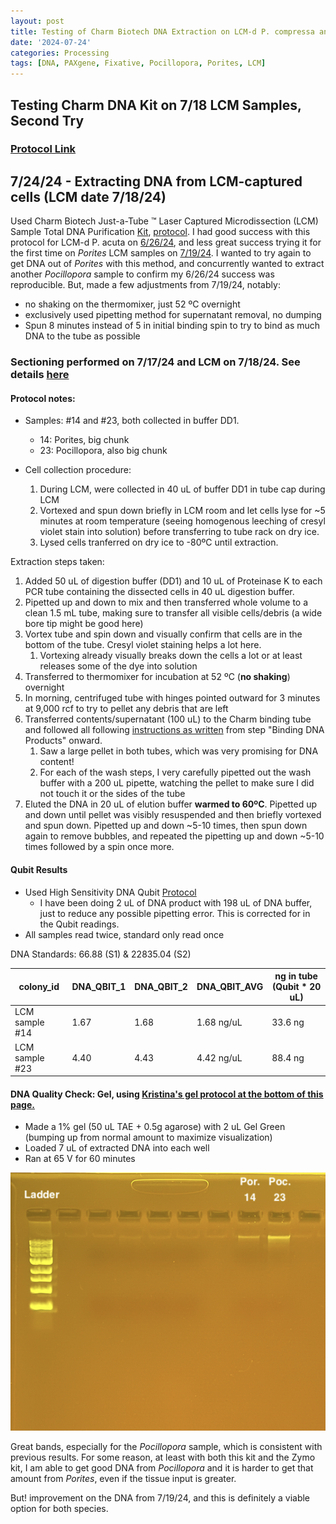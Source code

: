 ```yaml
---
layout: post
title: Testing of Charm Biotech DNA Extraction on LCM-d P. compressa and P. acuta
date: '2024-07-24'
categories: Processing
tags: [DNA, PAXgene, Fixative, Pocillopora, Porites, LCM]
---
```


## Testing Charm DNA Kit on 7/18 LCM Samples, Second Try

### [Protocol Link](https://zdellaert.github.io/ZD_Putnam_Lab_Notebook/Charm-LCM-DNA-Kit-Protocol/)

## 7/24/24 - Extracting DNA from LCM-captured cells (LCM date 7/18/24)

Used Charm Biotech Just-a-Tube ™ Laser Captured Microdissection (LCM) Sample Total DNA Purification [Kit](https://www.charmbiotech.com/lcm-rna.htm), [protocol](https://github.com/zdellaert/ZD_Putnam_Lab_Notebook/blob/master/protocols/Charm_Biotech_LCM_DNA_Kit.pdf). I had good success with this protocol for LCM-d P. acuta on [6/26/24](https://zdellaert.github.io/ZD_Putnam_Lab_Notebook/LCM-20240613-DNA-Extractions-Charm/), and less great success trying it for the first time on *Porites* LCM samples on [7/19/24](https://zdellaert.github.io/ZD_Putnam_Lab_Notebook/LCM-20240718-DNA-Extractions-Charm/). I wanted to try again to get DNA out of *Porites* with this method, and concurrently wanted to extract another *Pocillopora* sample to confirm my 6/26/24 success was reproducible. But, made a few adjustments from 7/19/24, notably:
   - no shaking on the thermomixer, just 52 ºC overnight
   - exclusively used pipetting method for supernatant removal, no dumping
   - Spun 8 minutes instead of 5 in initial binding spin to try to bind as much DNA to the tube as possible

### Sectioning performed on 7/17/24 and LCM on 7/18/24. See details [here](https://zdellaert.github.io/ZD_Putnam_Lab_Notebook/LCM-Test-4/) 

#### Protocol notes:

- Samples: #14 and #23, both collected in buffer DD1.
  - 14: Porites, big chunk
  - 23: Pocillopora, also big chunk
  
- Cell collection procedure:
  1. During LCM, were collected in 40 uL of buffer DD1 in tube cap during LCM
  2. Vortexed and spun down briefly in LCM room and let cells lyse for ~5 minutes at room temperature (seeing homogenous leeching of cresyl violet stain into solution) before transferring to tube rack on dry ice.
  3. Lysed cells tranferred on dry ice to -80ºC until extraction.

Extraction steps taken:
1. Added 50 uL of digestion buffer (DD1) and 10 uL of Proteinase K to each PCR tube containing the dissected cells in 40 uL digestion buffer. 
2. Pipetted up and down to mix and then transferred whole volume to a clean 1.5 mL tube, making sure to transfer all visible cells/debris (a wide bore tip might be good here)
3. Vortex tube and spin down and visually confirm that cells are in the bottom of the tube. Cresyl violet staining helps a lot here.
   1. Vortexing already visually breaks down the cells a lot or at least releases some of the dye into solution
4. Transferred to thermomixer for incubation at 52 ºC (**no shaking**) overnight
5. In morning, centrifuged tube with hinges pointed outward for 3 minutes at 9,000 rcf to try to pellet any debris that are left
6. Transferred contents/supernatant (100 uL) to the Charm binding tube and followed all following [instructions as written](https://github.com/zdellaert/ZD_Putnam_Lab_Notebook/blob/master/protocols/Charm_Biotech_LCM_DNA_Kit.pdf) from step "Binding DNA Products" onward.
   1. Saw a large pellet in both tubes, which was very promising for DNA content!
   2. For each of the wash steps, I very carefully pipetted out the wash buffer with a 200 uL pipette, watching the pellet to make sure I did not touch it or the sides of the tube
7. Eluted the DNA in 20 uL of elution buffer **warmed to 60ºC**. Pipetted up and down until pellet was visibly resuspended and then briefly vortexed and spun down. Pipetted up and down ~5-10 times, then spun down again to remove bubbles, and repeated the pipetting up and down ~5-10 times followed by a spin once more.
  
#### Qubit Results

- Used High Sensitivity DNA Qubit [Protocol](https://zdellaert.github.io/ZD_Putnam_Lab_Notebook/Qubit-Protocol/)
  - I have been doing 2 uL of DNA product with 198 uL of DNA buffer, just to reduce any possible pipetting error. This is corrected for in the Qubit readings.
- All samples read twice, standard only read once

 DNA Standards: 66.88 (S1) & 22835.04 (S2)

| colony_id | DNA_QBIT_1 | DNA_QBIT_2 | DNA_QBIT_AVG | ng in tube (Qubit * 20 uL) | 
|-----------|------------|------------|--------------|--------------|
| LCM sample #14  |  1.67 |  1.68   |  1.68 ng/uL | 33.6 ng     |
| LCM sample #23  |  4.40 |  4.43  |  4.42 ng/uL | 88.4 ng      |

#### DNA Quality Check: Gel, using [Kristina's gel protocol at the bottom of this page.](https://zdellaert.github.io/ZD_Putnam_Lab_Notebook/Protocols_Zymo_Quick_DNA_RNA_Miniprep_Plus/)

- Made a 1% gel (50 uL TAE + 0.5g agarose) with 2 uL Gel Green (bumping up from normal amount to maximize visualization)
- Loaded 7 uL of extracted DNA into each well
- Ran at 65 V for 60 minutes

![2024-07-24-gel-Charm.JPG](https://github.com/zdellaert/ZD_Putnam_Lab_Notebook/blob/master/images/gels/2024-07-24-gel-Charm.JPG?raw=true)

Great bands, especially for the *Pocillopora* sample, which is consistent with previous results. For some reason, at least with both this kit and the Zymo kit, I am able to get good DNA from *Pocillopora* and it is harder to get that amount from *Porites*, even if the tissue input is greater. 

But! improvement on the DNA from 7/19/24, and this is definitely a viable option for both species.